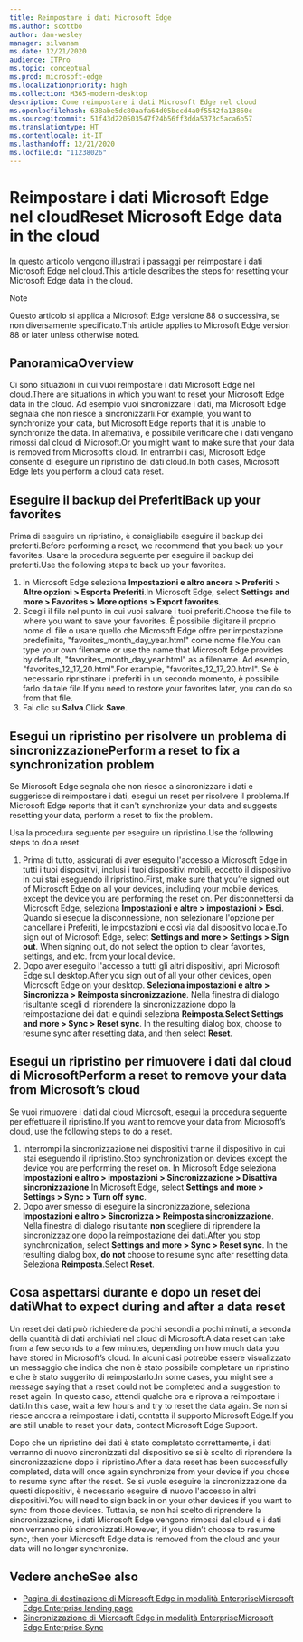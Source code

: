 ```yaml
---
title: Reimpostare i dati Microsoft Edge
ms.author: scottbo
author: dan-wesley
manager: silvanam
ms.date: 12/21/2020
audience: ITPro
ms.topic: conceptual
ms.prod: microsoft-edge
ms.localizationpriority: high
ms.collection: M365-modern-desktop
description: Come reimpostare i dati Microsoft Edge nel cloud
ms.openlocfilehash: 638abe5dc80aafa64d05bccd4a0f5542fa13860c
ms.sourcegitcommit: 51f43d220503547f24b56ff3dda5373c5aca6b57
ms.translationtype: HT
ms.contentlocale: it-IT
ms.lasthandoff: 12/21/2020
ms.locfileid: "11238026"
---
```

# <span data-ttu-id="3ed5c-103">Reimpostare i dati Microsoft Edge nel cloud</span><span class="sxs-lookup"><span data-stu-id="3ed5c-103">Reset Microsoft Edge data in the cloud</span></span>

<span data-ttu-id="3ed5c-104">In questo articolo vengono illustrati i passaggi per reimpostare i dati Microsoft Edge nel cloud.</span><span class="sxs-lookup"><span data-stu-id="3ed5c-104">This article describes the steps for resetting your Microsoft Edge data in the cloud.</span></span>

> [!NOTE]
> <span data-ttu-id="3ed5c-105">Questo articolo si applica a Microsoft Edge versione 88 o successiva, se non diversamente specificato.</span><span class="sxs-lookup"><span data-stu-id="3ed5c-105">This article applies to Microsoft Edge version 88 or later unless otherwise noted.</span></span>

## <span data-ttu-id="3ed5c-106">Panoramica</span><span class="sxs-lookup"><span data-stu-id="3ed5c-106">Overview</span></span>

<span data-ttu-id="3ed5c-107">Ci sono situazioni in cui vuoi reimpostare i dati Microsoft Edge nel cloud.</span><span class="sxs-lookup"><span data-stu-id="3ed5c-107">There are situations in which you want to reset your Microsoft Edge data in the cloud.</span></span> <span data-ttu-id="3ed5c-108">Ad esempio vuoi sincronizzare i dati, ma Microsoft Edge segnala che non riesce a sincronizzarli.</span><span class="sxs-lookup"><span data-stu-id="3ed5c-108">For example,  you want to synchronize your data, but Microsoft Edge reports that it is unable to synchronize the data.</span></span> <span data-ttu-id="3ed5c-109">In alternativa, è possibile verificare che i dati vengano rimossi dal cloud di Microsoft.</span><span class="sxs-lookup"><span data-stu-id="3ed5c-109">Or you might want to make sure that your data is removed from Microsoft’s cloud.</span></span> <span data-ttu-id="3ed5c-110">In entrambi i casi, Microsoft Edge consente di eseguire un ripristino dei dati cloud.</span><span class="sxs-lookup"><span data-stu-id="3ed5c-110">In both cases, Microsoft Edge lets you perform a cloud data reset.</span></span>

## <span data-ttu-id="3ed5c-111">Eseguire il backup dei Preferiti</span><span class="sxs-lookup"><span data-stu-id="3ed5c-111">Back up your favorites</span></span>

<span data-ttu-id="3ed5c-112">Prima di eseguire un ripristino, è consigliabile eseguire il backup dei preferiti.</span><span class="sxs-lookup"><span data-stu-id="3ed5c-112">Before performing a reset, we recommend that you back up your favorites.</span></span> <span data-ttu-id="3ed5c-113">Usare la procedura seguente per eseguire il backup dei preferiti.</span><span class="sxs-lookup"><span data-stu-id="3ed5c-113">Use the following steps to back up your favorites.</span></span>

1. <span data-ttu-id="3ed5c-114">In Microsoft Edge seleziona **Impostazioni e altro ancora > Preferiti > Altre opzioni > Esporta Preferiti**.</span><span class="sxs-lookup"><span data-stu-id="3ed5c-114">In Microsoft Edge, select **Settings and more > Favorites > More options > Export favorites**.</span></span>
2. <span data-ttu-id="3ed5c-115">Scegli il file nel punto in cui vuoi salvare i tuoi preferiti.</span><span class="sxs-lookup"><span data-stu-id="3ed5c-115">Choose the file to where you want to save your favorites.</span></span> <span data-ttu-id="3ed5c-116">È possibile digitare il proprio nome di file o usare quello che Microsoft Edge offre per impostazione predefinita, "favorites_month_day_year.html" come nome file.</span><span class="sxs-lookup"><span data-stu-id="3ed5c-116">You can type your own filename or use the name that Microsoft Edge provides by default,  "favorites_month_day_year.html" as a filename.</span></span> <span data-ttu-id="3ed5c-117">Ad esempio, "favorites_12_17_20.html".</span><span class="sxs-lookup"><span data-stu-id="3ed5c-117">For example, "favorites_12_17_20.html".</span></span> <span data-ttu-id="3ed5c-118">Se è necessario ripristinare i preferiti in un secondo momento, è possibile farlo da tale file.</span><span class="sxs-lookup"><span data-stu-id="3ed5c-118">If you need to restore your favorites later, you can do so from that file.</span></span>
3. <span data-ttu-id="3ed5c-119">Fai clic su **Salva**.</span><span class="sxs-lookup"><span data-stu-id="3ed5c-119">Click **Save**.</span></span>

## <span data-ttu-id="3ed5c-120">Esegui un ripristino per risolvere un problema di sincronizzazione</span><span class="sxs-lookup"><span data-stu-id="3ed5c-120">Perform a reset to fix a synchronization problem</span></span>

<span data-ttu-id="3ed5c-121">Se Microsoft Edge segnala che non riesce a sincronizzare i dati e suggerisce di reimpostare i dati, esegui un reset per risolvere il problema.</span><span class="sxs-lookup"><span data-stu-id="3ed5c-121">If Microsoft Edge reports that it can't synchronize your data and suggests resetting your data, perform a reset to fix the problem.</span></span>

<span data-ttu-id="3ed5c-122">Usa la procedura seguente per eseguire un ripristino.</span><span class="sxs-lookup"><span data-stu-id="3ed5c-122">Use the following steps to do a reset.</span></span>

1. <span data-ttu-id="3ed5c-123">Prima di tutto, assicurati di aver eseguito l'accesso a Microsoft Edge in tutti i tuoi dispositivi, inclusi i tuoi dispositivi mobili, eccetto il dispositivo in cui stai eseguendo il ripristino.</span><span class="sxs-lookup"><span data-stu-id="3ed5c-123">First, make sure that you’re signed out of Microsoft Edge on all your devices, including your mobile devices, except the device you are performing the reset on.</span></span> <span data-ttu-id="3ed5c-124">Per disconnettersi da Microsoft Edge, seleziona **Impostazioni e altre > impostazioni > Esci**. Quando si esegue la disconnessione, non selezionare l'opzione per cancellare i Preferiti, le impostazioni e così via dal dispositivo locale.</span><span class="sxs-lookup"><span data-stu-id="3ed5c-124">To sign out of Microsoft Edge, select **Settings and more > Settings > Sign out**. When signing out, do not select the option to clear favorites, settings, and etc. from your local device.</span></span>
2. <span data-ttu-id="3ed5c-125">Dopo aver eseguito l'accesso a tutti gli altri dispositivi, apri Microsoft Edge sul desktop.</span><span class="sxs-lookup"><span data-stu-id="3ed5c-125">After you sign out of all your other devices, open Microsoft Edge on your desktop.</span></span> <span data-ttu-id="3ed5c-126">**Seleziona impostazioni e altro > Sincronizza > Reimposta sincronizzazione**. Nella finestra di dialogo risultante scegli di riprendere la sincronizzazione dopo la reimpostazione dei dati e quindi seleziona **Reimposta**.</span><span class="sxs-lookup"><span data-stu-id="3ed5c-126">**Select Settings and more > Sync > Reset sync**. In the resulting dialog box, choose to resume sync after resetting data, and then select **Reset**.</span></span>

## <span data-ttu-id="3ed5c-127">Esegui un ripristino per rimuovere i dati dal cloud di Microsoft</span><span class="sxs-lookup"><span data-stu-id="3ed5c-127">Perform a reset to remove your data from Microsoft’s cloud</span></span>

<span data-ttu-id="3ed5c-128">Se vuoi rimuovere i dati dal cloud Microsoft, esegui la procedura seguente per effettuare il ripristino.</span><span class="sxs-lookup"><span data-stu-id="3ed5c-128">If you want to remove your data from Microsoft’s cloud, use the following steps to do a reset.</span></span>

1. <span data-ttu-id="3ed5c-129">Interrompi la sincronizzazione nei dispositivi tranne il dispositivo in cui stai eseguendo il ripristino.</span><span class="sxs-lookup"><span data-stu-id="3ed5c-129">Stop synchronization on devices except the device you are performing the reset on.</span></span>  <span data-ttu-id="3ed5c-130">In Microsoft Edge seleziona **Impostazioni e altro > impostazioni > Sincronizzazione > Disattiva sincronizzazione**.</span><span class="sxs-lookup"><span data-stu-id="3ed5c-130">In Microsoft Edge, select **Settings and more > Settings > Sync > Turn off sync**.</span></span>  
2. <span data-ttu-id="3ed5c-131">Dopo aver smesso di eseguire la sincronizzazione, seleziona **Impostazioni e altro > Sincronizza > Reimposta sincronizzazione**. Nella finestra di dialogo risultante **non** scegliere di riprendere la sincronizzazione dopo la reimpostazione dei dati.</span><span class="sxs-lookup"><span data-stu-id="3ed5c-131">After you stop synchronization, select **Settings and more > Sync > Reset sync**. In the resulting dialog box, **do not** choose to resume sync after resetting data.</span></span> <span data-ttu-id="3ed5c-132">Seleziona **Reimposta**.</span><span class="sxs-lookup"><span data-stu-id="3ed5c-132">Select **Reset**.</span></span>

## <span data-ttu-id="3ed5c-133">Cosa aspettarsi durante e dopo un reset dei dati</span><span class="sxs-lookup"><span data-stu-id="3ed5c-133">What to expect during and after a data reset</span></span>

<span data-ttu-id="3ed5c-134">Un reset dei dati può richiedere da pochi secondi a pochi minuti, a seconda della quantità di dati archiviati nel cloud di Microsoft.</span><span class="sxs-lookup"><span data-stu-id="3ed5c-134">A data reset can take from a few seconds to a few minutes, depending on how much data you have stored in Microsoft’s cloud.</span></span> <span data-ttu-id="3ed5c-135">In alcuni casi potrebbe essere visualizzato un messaggio che indica che non è stato possibile completare un ripristino e che è stato suggerito di reimpostarlo.</span><span class="sxs-lookup"><span data-stu-id="3ed5c-135">In some cases, you might see a message saying that a reset could not be completed and a suggestion to reset again.</span></span> <span data-ttu-id="3ed5c-136">In questo caso, attendi qualche ora e riprova a reimpostare i dati.</span><span class="sxs-lookup"><span data-stu-id="3ed5c-136">In this case, wait a few hours and try to reset the data again.</span></span> <span data-ttu-id="3ed5c-137">Se non si riesce ancora a reimpostare i dati, contatta il supporto Microsoft Edge.</span><span class="sxs-lookup"><span data-stu-id="3ed5c-137">If you are still unable to reset your data, contact Microsoft Edge Support.</span></span>

<span data-ttu-id="3ed5c-138">Dopo che un ripristino dei dati è stato completato correttamente, i dati verranno di nuovo sincronizzati dal dispositivo se si è scelto di riprendere la sincronizzazione dopo il ripristino.</span><span class="sxs-lookup"><span data-stu-id="3ed5c-138">After a data reset has been successfully completed, data will once again synchronize from your device if you chose to resume sync after the reset.</span></span> <span data-ttu-id="3ed5c-139">Se si vuole eseguire la sincronizzazione da questi dispositivi, è necessario eseguire di nuovo l'accesso in altri dispositivi.</span><span class="sxs-lookup"><span data-stu-id="3ed5c-139">You will need to sign back in on your other devices if you want to sync from those devices.</span></span> <span data-ttu-id="3ed5c-140">Tuttavia, se non hai scelto di riprendere la sincronizzazione, i dati Microsoft Edge vengono rimossi dal cloud e i dati non verranno più sincronizzati.</span><span class="sxs-lookup"><span data-stu-id="3ed5c-140">However, if you didn’t choose to resume sync, then your Microsoft Edge data is removed from the cloud and your data will no longer synchronize.</span></span>

## <span data-ttu-id="3ed5c-141">Vedere anche</span><span class="sxs-lookup"><span data-stu-id="3ed5c-141">See also</span></span>

- [<span data-ttu-id="3ed5c-142">Pagina di destinazione di Microsoft Edge in modalità Enterprise</span><span class="sxs-lookup"><span data-stu-id="3ed5c-142">Microsoft Edge Enterprise landing page</span></span>](https://aka.ms/EdgeEnterprise)
- [<span data-ttu-id="3ed5c-143">Sincronizzazione di Microsoft Edge in modalità Enterprise</span><span class="sxs-lookup"><span data-stu-id="3ed5c-143">Microsoft Edge Enterprise Sync</span></span>](microsoft-edge-enterprise-sync.md)